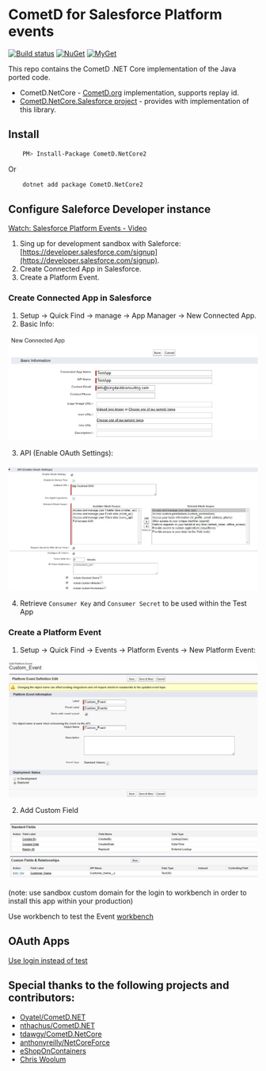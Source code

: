 # CometD for Salesforce Platform events

[![Build status](https://ci.appveyor.com/api/projects/status/6t0kmjpr6ckvhrxe?svg=true)](https://ci.appveyor.com/project/kdcllc/cometd-netcore)
[![NuGet](https://img.shields.io/nuget/v/CometD.NetCore.svg)](https://www.nuget.org/packages?q=CometD.NetCore)
[![MyGet](https://img.shields.io/myget/kdcllc/v/CometD.NetCore2.svg?label=myget)](https://www.myget.org/F/kdcllc/api/v2)

This repo contains the CometD .NET Core implementation of the Java ported code.

- CometD.NetCore - [CometD.org](CometD.org) implementation, supports replay id.
- [CometD.NetCore.Salesforce project](https://github.com/kdcllc/CometD.NetCore.Salesforce) - provides with implementation of this library.

## Install

```bash
    PM> Install-Package CometD.NetCore2
```

Or

```bash
    dotnet add package CometD.NetCore2
```

## Configure Saleforce Developer instance

[Watch: Salesforce Platform Events - Video](https://www.youtube.com/watch?v=L6OWyCfQD6U)

1. Sing up for development sandbox with Saleforce: [https://developer.salesforce.com/signup](https://developer.salesforce.com/signup).
2. Create Connected App in Salesforce.
3. Create a Platform Event.

### Create Connected App in Salesforce

1. Setup -> Quick Find -> manage -> App Manager -> New Connected App.
2. Basic Info:

![info](./img/new-app-basic-info.jpg)

3. API (Enable OAuth Settings):

![settings](./img/new-app-api-auth.jpg)

4. Retrieve `Consumer Key` and `Consumer Secret` to be used within the Test App

### Create a Platform Event

1. Setup -> Quick Find -> Events -> Platform Events -> New Platform Event:

![event](./img/new-platform-event.jpg)

2. Add Custom Field

![event](./img/new-platform-event-field.jpg)

(note: use sandbox custom domain for the login to workbench in order to install this app within your production)

Use workbench to test the Event [workbench](https://workbench.developerforce.com/login.php?startUrl=%2Finsert.php)

## OAuth Apps

[Use login instead of test](https://github.com/developerforce/Force.com-Toolkit-for-NET/wiki/Web-Server-OAuth-Flow-Sample#am-i-using-the-test-environment)

## Special thanks to the following projects and contributors:

- [Oyatel/CometD.NET](https://github.com/Oyatel/CometD.NET)
- [nthachus/CometD.NET](https://github.com/nthachus/CometD.NET)
- [tdawgy/CometD.NetCore](https://github.com/tdawgy/CometD.NetCore)
- [anthonyreilly/NetCoreForce](https://github.com/anthonyreilly/NetCoreForce)
- [eShopOnContainers](https://github.com/dotnet-architecture/eShopOnContainers)
- [Chris Woolum](https://github.com/cwoolum)
